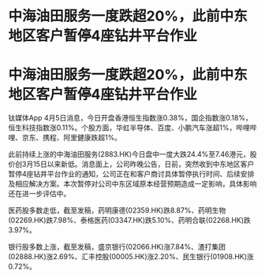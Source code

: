 # 中海油田服务一度跌超20%，此前中东地区客户暂停4座钻井平台作业

# 中海油田服务一度跌超20%，此前中东地区客户暂停4座钻井平台作业

钛媒体App
4月5日消息，今日开盘香港恒生指数涨0.38%，国企指数涨0.18%，恒生科技指数涨0.11%。个股方面，华虹半导体、百度、小鹏汽车涨超1%，哔哩哔哩、京东、携程、阿里健康跌超1%。

此前持续上涨的中海油田服务(2883.HK)今日盘中一度大跌24.4%至7.46港元，股价创3月15日以来新低。消息面上，公司昨晚公告，日前，突然收到中东地区客户暂停4座钻井平台作业的通知，公司正在和客户商讨具体暂停执行时间、后续安排及相应解决方案。本次暂停对公司中东区域原本经营预期造成一定影响，具体影响还在进一步评估中。

医药股多数走低，截至发稿，药明康德(02359.HK)跌8.87%、药明生物(02269.HK)跌7.98%、泰格医药(03347.HK)跌5.10%、药明合联(02268.HK)跌3.97%。

银行股多数上涨，截至发稿，盛京银行(02066.HK)涨7.84%、渣打集团(02888.HK)涨2.69%、汇丰控股(00005.HK)涨2.20%、民生银行(01908.HK)涨0.72%。

